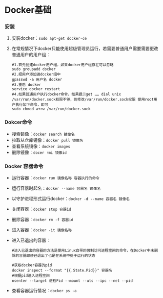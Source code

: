 # Docker基础

### 安装

1. 安装docker：`sudo apt-get docker-ce`

2. 在常规情况下docker只能使用超级管理员运行，若需要普通用户需要需要更改普通用户的用户组：

   ```shell
   #1.首先创建docker用户组，如果docker用户组存在可以忽略
   sudo groupadd docker
   #2.把用户添加进docker组中
   gpasswd -a 用户名 docker
   #3.重启 docker
   service docker restart
   #4.如果普通用户执行docker命令，如果提示get …… dial unix /var/run/docker.sock权限不够，则修改/var/run/docker.sock权限 使用root用户执行如下命令，即可
   sudo chmod a+rw /var/run/docker.sock
   ```

### Dokcer命令

- 搜索镜像：`docker search 镜像名`
- 拉取从仓库镜像：`docker pull 镜像名`
- 查看系统镜像：`docker images`
- 删除镜像：`docer rmi 镜像id`

### Docker 容器命令

- 运行容器：`docker run 镜像名称 容器执行的命令`

- 运行容器时起名：`docker --name 容器名 镜像名`

- 以守护进程形式运行docker：`docker -d --name 容器名 镜像名`

- 关闭容器：`docker stop 容器id`

- 删除容器：`docker rm -f 容器id`

- 进入容器：`docker -it 镜像名称`

- 进入已退出的容器：

  ```shell
  #进入已退出的容器的方法是使用Linux自带的强制访问进程空间的命令，在Docker中未删除的容器即使已退出了也是在系统中处于运行的状态
  
  #获取docker容器的pid
  docker inspect --format "{{.State.Pid}}" 容器名
  #根据pid进入进程空间
  nsenter --target 进程Pid --mount --uts --ipc --net --pid
  ```

- 查看容器运行情况：`docker ps -a`